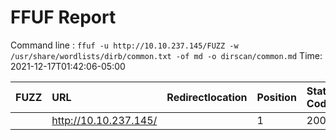 # FFUF Report

  Command line : `ffuf -u http://10.10.237.145/FUZZ -w /usr/share/wordlists/dirb/common.txt -of md -o dirscan/common.md`
  Time: 2021-12-17T01:42:06-05:00

  | FUZZ | URL | Redirectlocation | Position | Status Code | Content Length | Content Words | Content Lines | Content Type | ResultFile |
  | :- | :-- | :--------------- | :---- | :------- | :---------- | :------------- | :------------ | :--------- | :----------- |
  |  | http://10.10.237.145/ |  | 1 | 200 | 703 | 27 | 32 | text/html |  |
  